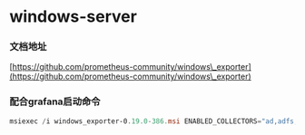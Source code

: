 # windows-server

### 文档地址

&#x20;[https://github.com/prometheus-community/windows\_exporter](https://github.com/prometheus-community/windows\_exporter)



### 配合grafana启动命令

```powershell
msiexec /i windows_exporter-0.19.0-386.msi ENABLED_COLLECTORS="ad,adfs,cache,cpu,cpu_info,cs,container,dfsr,dhcp,dns,fsrmquota,iis,logical_disk,logon,memory,msmq,mssql,netframework_clrexceptions,netframework_clrinterop,netframework_clrjit,netframework_clrloading,netframework_clrlocksandthreads,netframework_clrmemory,netframework_clrremoting,netframework_clrsecurity,net,os,process,remote_fx,service,tcp,time,vmware" LISTEN_PORT="9182"
```
